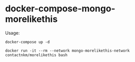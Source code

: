 # docker-compose-mongo-morelikethis

Usage:

```docker-compose up -d```

```docker run -it --rm --network mongo-morelikethis-network contactnkm/morelikethis bash```


